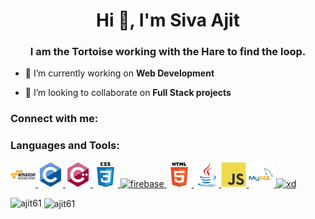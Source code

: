 <h1 align="center">Hi 👋, I'm Siva Ajit</h1>
<h3 align="center">I am the Tortoise working with the Hare to find the loop.</h3>

<!-- <p align="left"> <img src="https://komarev.com/ghpvc/?username=ajit61&label=Profile%20views&color=0e75b6&style=flat" alt="ajit61" /> </p>

<p align="left"> <a href="https://github.com/ryo-ma/github-profile-trophy"><img src="https://github-profile-trophy.vercel.app/?username=ajit61" alt="ajit61" /></a> </p> -->

- 🔭 I’m currently working on **Web Development**

<!-- - 🌱 I’m currently learning **Algorithms** -->

- 👯 I’m looking to collaborate on **Full Stack projects**

<h3 align="left">Connect with me:</h3>
<p align="left">
<!-- <a href="https://linkedin.com/in/siva ajit" target="blank"><img align="center" src="https://raw.githubusercontent.com/rahuldkjain/github-profile-readme-generator/master/src/images/icons/Social/linked-in-alt.svg" alt="siva ajit" height="30" width="40" /></a> -->
<!-- <a href="https://www.codechef.com/users/siva61" target="blank"><img align="center" src="https://cdn.jsdelivr.net/npm/simple-icons@3.1.0/icons/codechef.svg" alt="siva61" height="30" width="40" /></a>
<a href="https://codeforces.com/profile/sivaajit61" target="blank"><img align="center" src="https://raw.githubusercontent.com/rahuldkjain/github-profile-readme-generator/master/src/images/icons/Social/codeforces.svg" alt="sivaajit61" height="30" width="40" /></a>
<a href="https://www.leetcode.com/sivaajit" target="blank"><img align="center" src="https://raw.githubusercontent.com/rahuldkjain/github-profile-readme-generator/master/src/images/icons/Social/leet-code.svg" alt="sivaajit" height="30" width="40" /></a> -->
</p>

<h3 align="left">Languages and Tools:</h3>
<p align="left"> <a href="https://aws.amazon.com" target="_blank" rel="noreferrer"> <img src="https://raw.githubusercontent.com/devicons/devicon/master/icons/amazonwebservices/amazonwebservices-original-wordmark.svg" alt="aws" width="40" height="40"/> </a> <a href="https://www.cprogramming.com/" target="_blank" rel="noreferrer"> <img src="https://raw.githubusercontent.com/devicons/devicon/master/icons/c/c-original.svg" alt="c" width="40" height="40"/> </a> <a href="https://www.w3schools.com/cpp/" target="_blank" rel="noreferrer"> <img src="https://raw.githubusercontent.com/devicons/devicon/master/icons/cplusplus/cplusplus-original.svg" alt="cplusplus" width="40" height="40"/> </a> <a href="https://www.w3schools.com/css/" target="_blank" rel="noreferrer"> <img src="https://raw.githubusercontent.com/devicons/devicon/master/icons/css3/css3-original-wordmark.svg" alt="css3" width="40" height="40"/> </a> <a href="https://firebase.google.com/" target="_blank" rel="noreferrer"> <img src="https://www.vectorlogo.zone/logos/firebase/firebase-icon.svg" alt="firebase" width="40" height="40"/> </a> <a href="https://www.w3.org/html/" target="_blank" rel="noreferrer"> <img src="https://raw.githubusercontent.com/devicons/devicon/master/icons/html5/html5-original-wordmark.svg" alt="html5" width="40" height="40"/> </a> <a href="https://www.java.com" target="_blank" rel="noreferrer"> <img src="https://raw.githubusercontent.com/devicons/devicon/master/icons/java/java-original.svg" alt="java" width="40" height="40"/> </a> <a href="https://developer.mozilla.org/en-US/docs/Web/JavaScript" target="_blank" rel="noreferrer"> <img src="https://raw.githubusercontent.com/devicons/devicon/master/icons/javascript/javascript-original.svg" alt="javascript" width="40" height="40"/> </a> <a href="https://www.mysql.com/" target="_blank" rel="noreferrer"> <img src="https://raw.githubusercontent.com/devicons/devicon/master/icons/mysql/mysql-original-wordmark.svg" alt="mysql" width="40" height="40"/> </a> <a href="https://www.adobe.com/products/xd.html" target="_blank" rel="noreferrer"> <img src="https://cdn.worldvectorlogo.com/logos/adobe-xd.svg" alt="xd" width="40" height="40"/> </a> </p>

<p><img align="left" src="https://github-readme-stats.vercel.app/api/top-langs?username=ajit61&show_icons=true&locale=en&layout=compact" alt="ajit61" /></p>

<p>&nbsp;<img align="center" src="https://github-readme-stats.vercel.app/api?username=ajit61&show_icons=true&locale=en" alt="ajit61" /></p>
